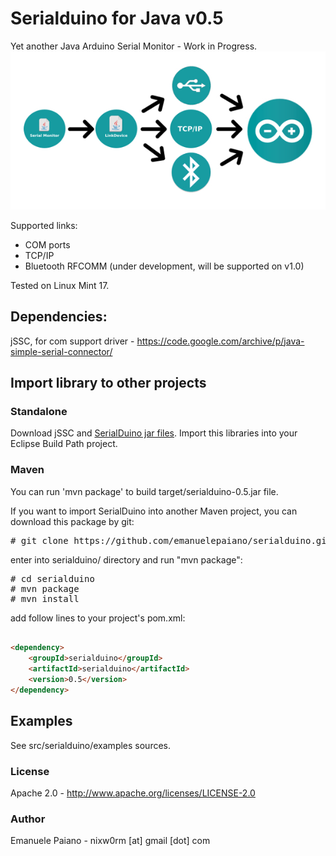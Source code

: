 # Serialduino for Java v0.5
Yet another Java Arduino Serial Monitor - Work in  Progress. 
<img src="https://github.com/emanuelepaiano/serialduino/blob/master/img/image.jpg">

Supported links:
<ul>
<li>COM ports</li>
<li>TCP/IP</li>
<li>Bluetooth RFCOMM (under development, will be supported on v1.0)</li>
</ul>

Tested on Linux Mint 17. 

## Dependencies: 
jSSC, for com support driver - https://code.google.com/archive/p/java-simple-serial-connector/

## Import library to other projects

### Standalone
Download jSSC and <a href="https://github.com/emanuelepaiano/serialduino/releases">SerialDuino jar files</a>. Import this libraries into your Eclipse Build Path project.

### Maven

You can run 'mvn package' to build target/serialduino-0.5.jar file. 

If you want to import SerialDuino into another Maven project, you can download this package by git:

<pre>
# git clone https://github.com/emanuelepaiano/serialduino.git
</pre>

enter into serialduino/ directory and run "mvn package":

<pre>
# cd serialduino
# mvn package
# mvn install
</pre>

add follow lines to your project's pom.xml:

```html

<dependency>
    <groupId>serialduino</groupId>
    <artifactId>serialduino</artifactId>
    <version>0.5</version>
</dependency>
```

## Examples
See src/serialduino/examples sources.

### License
Apache 2.0 - http://www.apache.org/licenses/LICENSE-2.0

### Author
Emanuele Paiano - nixw0rm [at] gmail [dot] com
